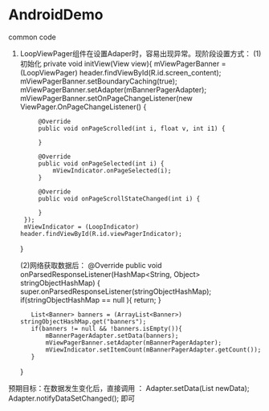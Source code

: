 # AndroidDemo
common code

1. LoopViewPager组件在设置Adaper时，容易出现异常。现阶段设置方式：
  (1)初始化
      private void initView(View view){ 
        mViewPagerBanner = (LoopViewPager) header.findViewById(R.id.screen_content);
        mViewPagerBanner.setBoundaryCaching(true);
        mViewPagerBanner.setAdapter(mBannerPagerAdapter);
        mViewPagerBanner.setOnPageChangeListener(new ViewPager.OnPageChangeListener() {

            @Override
            public void onPageScrolled(int i, float v, int i1) {

            }

            @Override
            public void onPageSelected(int i) {
                mViewIndicator.onPageSelected(i);
            }

            @Override
            public void onPageScrollStateChanged(int i) {

            }
        });
        mViewIndicator = (LoopIndicator) header.findViewById(R.id.viewPagerIndicator);
      }
      
    (2)网络获取数据后：
      @Override
      public void onParsedResponseListener(HashMap<String, Object> stringObjectHashMap) {
          super.onParsedResponseListener(stringObjectHashMap);
          if(stringObjectHashMap == null ){
              return;
          }

          List<Banner> banners = (ArrayList<Banner>) stringObjectHashMap.get("banners");
          if(banners != null && !banners.isEmpty()){
              mBannerPagerAdapter.setData(banners);
              mViewPagerBanner.setAdapter(mBannerPagerAdapter);
              mViewIndicator.setItemCount(mBannerPagerAdapter.getCount());
          }
      }
      
预期目标：在数据发生变化后，直接调用 ： 
    Adapter.setData(List<Object> newData);
    Adapter.notifyDataSetChanged();
即可
